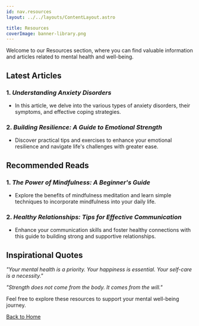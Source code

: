 ```yaml
---
id: nav.resources
layout: ../../layouts/ContentLayout.astro

title: Resources
coverImage: banner-library.png
---
```


Welcome to our Resources section, where you can find valuable information and articles related to mental health and well-being.

## Latest Articles

### 1. _Understanding Anxiety Disorders_

-   In this article, we delve into the various types of anxiety disorders, their symptoms, and effective coping strategies.

### 2. _Building Resilience: A Guide to Emotional Strength_

-   Discover practical tips and exercises to enhance your emotional resilience and navigate life's challenges with greater ease.

## Recommended Reads

### 1. _The Power of Mindfulness: A Beginner's Guide_

-   Explore the benefits of mindfulness meditation and learn simple techniques to incorporate mindfulness into your daily life.

### 2. _Healthy Relationships: Tips for Effective Communication_

-   Enhance your communication skills and foster healthy connections with this guide to building strong and supportive relationships.

## Inspirational Quotes

_"Your mental health is a priority. Your happiness is essential. Your self-care is a necessity."_

_"Strength does not come from the body. It comes from the will."_

Feel free to explore these resources to support your mental well-being journey.

[Back to Home](/en)
